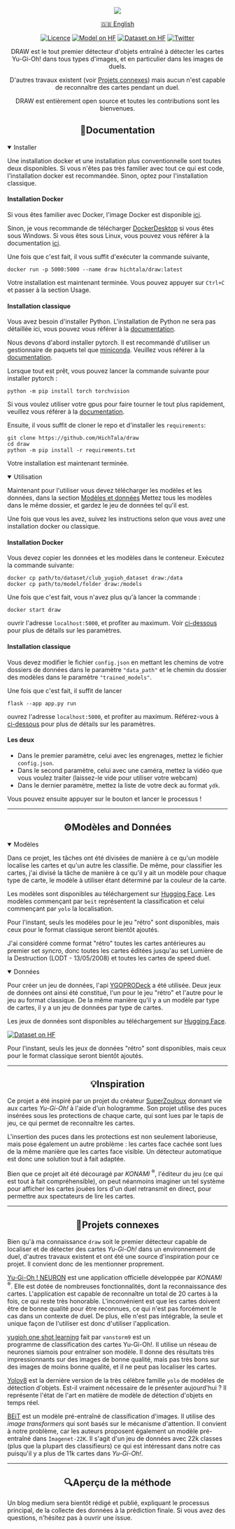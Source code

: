 <div align="center">
    <p>
        <img src="figures/banner-draw.png">
    </p>

[🇬🇧 English](README.md)

<div>

[![Licence](https://img.shields.io/github/license/Ileriayo/markdown-badges?style=flat)](LICENSE)
[![Model on HF](https://huggingface.co/datasets/huggingface/badges/resolve/main/model-on-hf-sm.svg)](https://huggingface.co/HichTala/draw)
[![Dataset on HF](https://huggingface.co/datasets/huggingface/badges/resolve/main/dataset-on-hf-sm.svg)](https://huggingface.co/datasets/HichTala/yugioh_dataset)
[![Twitter](https://badgen.net/badge/icon/twitter?icon=twitter&label)](https://twitter.com/tiazden)

</div>
DRAW est le tout premier détecteur d'objets entraîné à détecter les cartes Yu-Gi-Oh! dans tous types d'images, 
et en particulier dans les images de duels.

D'autres travaux existent (voir [Projets connexes](#div-aligncenterprojets-connexesdiv)) mais aucun n'est capable de reconnaître des cartes pendant un duel.

DRAW est entièrement open source et toutes les contributions sont les bienvenues.
</div>

## <div align="center">📄Documentation</div>

<details open>
<summary>
Installer
</summary>

Une installation docker et une installation plus conventionnelle sont toutes deux disponibles. 
Si vous n'êtes pas très familier avec tout ce qui est code, l'installation docker est recommandée. 
Sinon, optez pour l'installation classique.

#### Installation Docker

Si vous êtes familier avec Docker, l'image Docker est disponible [ici](https://hub.docker.com/r/hichtala/draw).

Sinon, je vous recommande de télécharger [DockerDesktop](https://www.docker.com/products/docker-desktop/) si vous êtes sous Windows.
Si vous êtes sous Linux, vous pouvez vous référer à la documentation [ici](https://docs.docker.com/engine/install/).

Une fois que c'est fait, il vous suffit d'exécuter la commande suivante,
```shell
docker run -p 5000:5000 --name draw hichtala/draw:latest
```
Votre installation est maintenant terminée. Vous pouvez appuyer sur `Ctrl+C` et passer à la section Usage.


#### Installation classique

Vous avez besoin d'installer Python. L'installation de Python ne sera pas détaillée ici, vous pouvez vous référer à la [documentation](https://www.python.org/).

Nous devons d'abord installer pytorch. Il est recommandé d'utiliser un gestionnaire de paquets tel que [miniconda](https://docs.conda.io/projects/miniconda/en/latest/). 
Veuillez vous référer à la [documentation](https://docs.conda.io/projects/miniconda/en/latest/).

Lorsque tout est prêt, vous pouvez lancer la commande suivante pour installer pytorch :
```shell
python -m pip install torch torchvision
```
Si vous voulez utiliser votre gpus pour faire tourner le tout plus rapidement, veuillez vous référer à la [documentation](https://pytorch.org/get-started/locally/).

Ensuite, il vous suffit de cloner le repo et d'installer les `requirements`:
```Shell
git clone https://github.com/HichTala/draw
cd draw
python -m pip install -r requirements.txt
```

Votre installation est maintenant terminée.

</details>

<details open>
<summary>Utilisation</summary>

Maintenant pour l'utiliser vous devez télécharger les modèles et les données, dans la section [Modèles et données](#div-aligncentermodèles-and-donnéesdiv)
Mettez tous les modèles dans le même dossier, et gardez le jeu de données tel qu'il est.

Une fois que vous les avez, suivez les instructions selon que vous avez une installation docker ou classique.


#### Installation Docker

Vous devez copier les données et les modèles dans le conteneur. Exécutez la commande suivante:

```shell
docker cp path/to/dataset/club_yugioh_dataset draw:/data
docker cp path/to/model/folder draw:/models
```

Une fois que c'est fait, vous n'avez plus qu'à lancer la commande :
```shell
docker start draw
```
ouvrir l'adresse `localhost:5000`, et profiter au maximum. Voir [ci-dessous](#) pour plus de détails sur les paramètres.


#### Installation classique

Vous devez modifier le fichier `config.json` en mettant les chemins de votre dossiers de données dans le paramètre `"data_path"` 
et le chemin du dossier des modèles dans le paramètre `"trained_models"`.

Une fois que c'est fait, il suffit de lancer
```shell
flask --app app.py run
```
ouvrez l'adresse `localhost:5000`, et profiter au maximum. Référez-vous à [ci-dessous](#) pour plus de détails sur les paramètres.

#### Les deux

* Dans le premier paramètre, celui avec les engrenages, mettez le fichier `config.json`.
* Dans le second paramètre, celui avec une caméra, mettez la vidéo que vous voulez traiter (laissez-le vide pour utiliser votre webcam)
* Dans le dernier paramètre, mettez la liste de votre deck au format `ydk`.

Vous pouvez ensuite appuyer sur le bouton et lancer le processus !

</details>

---
## <div align="center">⚙️Modèles and Données</div>

<details open>
<summary>Modèles</summary>

Dans ce projet, les tâches ont été divisées de manière à ce qu'un modèle localise les cartes et qu'un autre les classifie. 
De même, pour classifier les cartes, j'ai divisé la tâche de manière à ce qu'il y ait un modèle pour chaque type de carte,
le modèle à utiliser étant déterminé par la couleur de la carte.

Les modèles sont disponibles au téléchargement sur <a href="https://huggingface.co/HichTala/draw">Hugging Face</a>. 
Les modèles commençant par `beit` représentent la classification et celui commençant par `yolo` la localisation.

Pour l'instant, seuls les modèles pour le jeu "rétro" sont disponibles, mais ceux pour le format classique seront bientôt ajoutés.


J'ai considéré comme format "rétro" toutes les cartes antérieures au premier set _syncro_,
donc toutes les cartes éditées jusqu'au set Lumière de la Destruction (LODT - 13/05/2008) et toutes les cartes de speed duel.
</details>

<details open>
<summary>Données</summary>

Pour créer un jeu de données, l'api <a href="https://db.ygoprodeck.com/api-guide-v2/">YGOPRODeck</a> a été utilisée. 
Deux jeux de données ont ainsi été constitué, l'un pour le jeu "rétro" et l'autre pour le jeu au format classique.
De la même manière qu'il y a un modèle par type de cartes, il y a un jeu de données par type de cartes.

Les jeux de données sont disponibles au téléchargement sur <a href="https://huggingface.co/datasets/HichTala/yugioh_dataset">Hugging Face</a>.

[![Dataset on HF](https://huggingface.co/datasets/huggingface/badges/resolve/main/dataset-on-hf-sm.svg)](https://huggingface.co/datasets/HichTala/yugioh_dataset)

Pour l'instant, seuls les jeux de données "rétro" sont disponibles, mais ceux pour le format classique seront bientôt ajoutés.

</details>

---
## <div align="center">💡Inspiration</div>

Ce projet a été inspiré par un projet du créateur [SuperZouloux](https://www.youtube.com/watch?v=64-LfbggqKI) 
donnant vie aux cartes _Yu-Gi-Oh!_ à l'aide d'un hologramme. Son projet utilise des puces insérées sous les protections
de chaque carte, qui sont lues par le tapis de jeu, ce qui permet de reconnaître les cartes.

L'insertion des puces dans les protections est non seulement laborieuse, mais pose également un autre problème : 
les cartes face cachée sont lues de la même manière que les cartes face visible. 
Un détecteur automatique est donc une solution tout à fait adaptée.

Bien que ce projet ait été découragé par _KONAMI_ <sup>®</sup>, l'éditeur du jeu (ce qui est tout à fait compréhensible),
on peut néanmoins imaginer un tel système pour afficher les cartes jouées lors d'un duel retransmit en direct, 
pour permettre aux spectateurs de lire les cartes.

---
## <div align="center">🔗Projets connexes</div>

Bien qu'à ma connaissance `draw` soit le premier détecteur capable de localiser et de détecter des cartes _Yu-Gi-Oh!_ dans un environnement de duel, 
d'autres travaux existent et ont été une source d'inspiration pour ce projet. Il convient donc de les mentionner proprement.

[Yu-Gi-Oh ! NEURON](https://www.konami.com/games/eu/fr/products/yugioh_neuron/) est une application officielle développée par _KONAMI_ <sup>®</sup>.
Elle est dotée de nombreuses fonctionnalités, dont la reconnaissance des cartes. L'application est capable de reconnaître un total de 20 cartes à la fois, ce qui reste très honorable. 
L'inconvénient est que les cartes doivent être de bonne qualité pour être reconnues, ce qui n'est pas forcément le cas dans un contexte de duel. 
De plus, elle n'est pas intégrable, la seule et unique façon de l'utiliser est donc d'utiliser l'application.

[yugioh one shot learning](https://github.com/vanstorm9/yugioh-one-shot-learning) fait par `vanstorm9` est un   
programme de classification des cartes Yu-Gi-Oh!. Il utilise un réseau de neurones siamois pour entraîner son modèle.
Il donne des résultats très impressionnants sur des images de bonne qualité, mais pas très bons sur des images de moins bonne qualité,
et il ne peut pas localiser les cartes.

[Yolov8](https://github.com/ultralytics/ultralytics) est la dernière version de la très célèbre famille `yolo` de modèles de détection d'objets.
Est-il vraiment nécessaire de le présenter aujourd'hui ? Il représente l'état de l'art en matière de modèle de détection d'objets en temps réel.

[BEiT](https://arxiv.org/pdf/2106.08254.pdf) est un modèle pré-entraîné de classification d'images. Il utilise des _image transformers_ 
qui sont basés sur le mécanisme d'attention. Il convient à notre problème, car les auteurs proposent également un modèle pré-entraîné dans `Imagenet-22K`.
Il s'agit d'un jeu de données avec 22k classes (plus que la plupart des classifieurs) ce qui est intéressant dans notre cas puisqu'il y a plus de 11k cartes dans _Yu-Gi-Oh!_.

---
## <div align="center">🔍Aperçu de la méthode</div>

Un blog medium sera bientôt rédigé et publié, expliquant le processus principal, de la collecte des données à la prédiction finale. 
Si vous avez des questions, n'hésitez pas à ouvrir une issue.